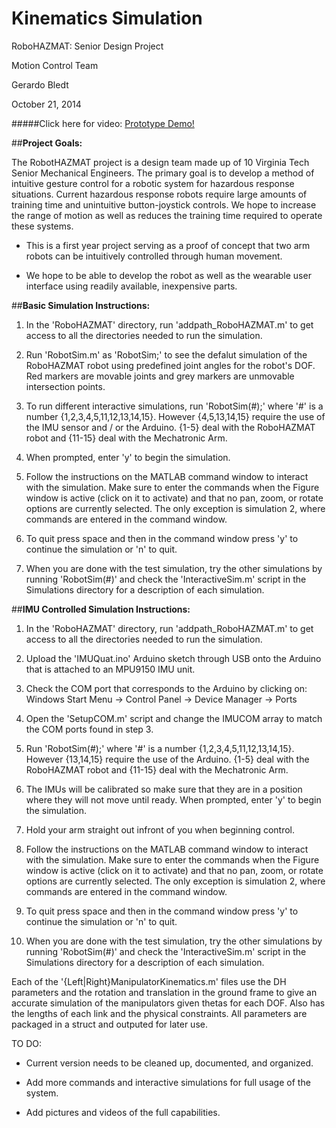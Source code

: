 Kinematics Simulation
=============
RoboHAZMAT: Senior Design Project

Motion Control Team

Gerardo Bledt

October 21, 2014

#####Click here for video: [Prototype Demo!](https://www.youtube.com/watch?v=7mTqpFiKheA&feature=youtu.be)

##**Project Goals:**

The RobotHAZMAT project is a design team made up of 10 Virginia Tech Senior Mechanical Engineers. The primary goal is to develop a method of intuitive gesture control for a robotic system for hazardous response situations. Current hazardous response robots require large amounts of training time and unintuitive button-joystick controls. We hope to increase the range of motion as well as reduces the training time required to operate these systems.

 - This is a first year project serving as a proof of concept that two arm robots can be intuitively controlled through human movement.

 - We hope to be able to develop the robot as well as the wearable user interface using readily available, inexpensive parts.


##**Basic Simulation Instructions:**

 1. In the 'RoboHAZMAT' directory, run 'addpath_RoboHAZMAT.m' to get access to all the directories needed to run the simulation.

 3. Run 'RobotSim.m' as 'RobotSim;' to see the defalut simulation of the RoboHAZMAT robot using predefined joint angles for the robot's DOF. Red markers are movable joints and grey markers are unmovable intersection points. 

 4. To run different interactive simulations, run 'RobotSim(#);' where '#' is a number {1,2,3,4,5,11,12,13,14,15}. However {4,5,13,14,15} require the use of the IMU sensor and / or the Arduino. {1-5} deal with the RoboHAZMAT robot and {11-15} deal with the Mechatronic Arm.

 5. When prompted, enter 'y' to begin the simulation.

 6. Follow the instructions on the MATLAB command window to interact with the simulation. Make sure to enter the commands when the Figure window is active (click on it to activate) and that no pan, zoom, or rotate options are currently selected. The only exception is simulation 2, where commands are entered in the command window.

 7. To quit press space and then in the command window press 'y' to continue the simulation or 'n' to quit.

 8. When you are done with the test simulation, try the other simulations by running 'RobotSim(#)' and check the 'InteractiveSim.m' script in the Simulations directory for a description of each simulation.


 ##**IMU Controlled Simulation Instructions:**
 
 1. In the 'RoboHAZMAT' directory, run 'addpath_RoboHAZMAT.m' to get access to all the directories needed to run the simulation.

 2. Upload the 'IMUQuat.ino' Arduino sketch through USB onto the Arduino that is attached to an MPU9150 IMU unit.

 3. Check the COM port that corresponds to the Arduino by clicking on: Windows Start Menu -> Control Panel -> Device Manager -> Ports

 4. Open the 'SetupCOM.m' script and change the IMUCOM array to match the COM ports found in step 3.

 5. Run 'RobotSim(#);' where '#' is a number {1,2,3,4,5,11,12,13,14,15}. However {13,14,15} require the use of the Arduino. {1-5} deal with the RoboHAZMAT robot and {11-15} deal with the Mechatronic Arm.
 
 6. The IMUs will be calibrated so make sure that they are in a position where they will not move until ready. When prompted, enter 'y' to begin the simulation.

 6. Hold your arm straight out infront of you when beginning control. 

 7. Follow the instructions on the MATLAB command window to interact with the simulation. Make sure to enter the commands when the Figure window is active (click on it to activate) and that no pan, zoom, or rotate options are currently selected. The only exception is simulation 2, where commands are entered in the command window.

 8. To quit press space and then in the command window press 'y' to continue the simulation or 'n' to quit.

 9. When you are done with the test simulation, try the other simulations by running 'RobotSim(#)' and check the 'InteractiveSim.m' script in the Simulations directory for a description of each simulation.


Each of the '{Left|Right}ManipulatorKinematics.m' files use the DH parameters and the rotation and translation in the ground frame to give an accurate simulation of the manipulators given thetas for each DOF. Also has the lengths of each link and the physical constraints. All parameters are packaged in a struct and outputed for later use.

 TO DO:

- Current version needs to be cleaned up, documented, and organized.

- Add more commands and interactive simulations for full usage of the system.

- Add pictures and videos of the full capabilities.
